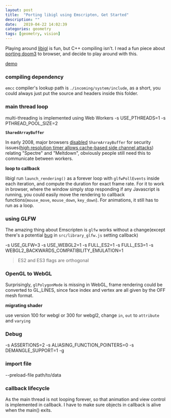 ```yaml
---
layout: post
title:  "Porting libigl using Emscripten, Get Started"
description: ""
date:   2019-04-22 14:02:39
categories: geometry
tags: [geometry, vision]
---
```


Playing around [libigl](https://libigl.github.io/) is fun, but C++ compiling isn't. I read a fun piece about [porting doom3](http://www.continuation-labs.com/projects/d3wasm/) to browser, and decide to play around with this.

[demo](https://josherich.github.io/libigl-web/)

### compiling dependency

`emcc` compiler's lookup path is `./incoming/system/include`, as a short, you could always just put the source and headers inside this folder.

### main thread loop

multi-threading is implemented using Web Workers
-s USE_PTHREADS=1
-s PTHREAD_POOL_SIZE=2

**`SharedArrayBuffer`**

In early 2008, major browsers [disabled](https://github.com/tc39/security/issues/3) `ShareArrayBuffer` for security issues([high resolution timer allows cache-based side channel attacks](https://github.com/tc39/ecmascript_sharedmem/issues/1)) relating "Spectre" and "Meltdown", obviously people still need this to communicate between workers.

**loop to callback**

libigl run `launch_rendering()` as a forever loop with `glfwPollEvents` inside each iteration, and compute the duration for exact frame rate. For it to work in browser, where the window simply stop responding if any Javascript is running, you could easily move the rendering to callback functions(`mouse_move`, `mouse_down`, `key_down`). For animations, it still has to run as a loop.

### using GLFW

The amazing thing about Emscripten is `glfw` works without a change(except there's a potential [bug](https://github.com/emscripten-core/emscripten/issues/8470) in `src/library_glfw.js` setting callback)


-s USE_GLFW=3
-s USE_WEBGL2=1
-s FULL_ES2=1
-s FULL_ES3=1
-s WEBGL2_BACKWARDS_COMPATIBILITY_EMULATION=1

> ES2 and ES3 flags are orthogonal

### OpenGL to WebGL

Surprisingly, `glPolygonMode` is missing in WebGL, frame rendering could be converted to GL_LINES, since face index and vertex are all given by the OFF mesh format.

**migrating shader**

use version 100 for webgl or 300 for webgl2, change `in`, `out` to `attribute` and `varying`

### Debug

-s ASSERTIONS=2
-s ALIASING_FUNCTION_POINTERS=0
-s DEMANGLE_SUPPORT=1
-g

### import file

--preload-file path/to/data

### callback lifecycle

As the main thread is not looping forever, so that animation and view control is implemented in callback. I have to make sure objects in callback is alive when the main() exits.
